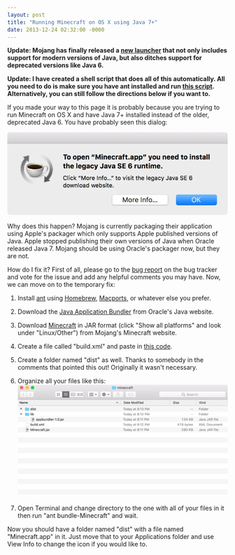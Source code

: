 ```yaml
---
layout: post
title: "Running Minecraft on OS X using Java 7+"
date: 2013-12-24 02:32:00 -0000
---
```


**Update: Mojang has finally released a [new launcher](https://minecraft.net/download) that not only includes support for modern versions of Java, but also ditches support for deprecated versions like Java 6.**

**Update: I have created a shell script that does all of this automatically. All you need to do is make sure you have ant installed and run [this script](https://gist.github.com/KovuTheHusky/c70af0623aab4625ccebef1140fc5d11). Alternatively, you can still follow the directions below if you want to.**

If you made your way to this page it is probably because you are trying to run Minecraft on OS X and have Java 7+ installed instead of the older, deprecated Java 6. You have probably seen this dialog:

<a href="/images/Screen%20Shot%202017-10-13%20at%207.36.28%20PM.webp" data-fancybox><img src="/images/Screen%20Shot%202017-10-13%20at%207.36.28%20PM.webp" alt="Screen Shot 2017-10-13 at 7.36.28 PM"></a>

Why does this happen? Mojang is currently packaging their application using Apple's packager which only supports Apple published versions of Java. Apple stopped publishing their own versions of Java when Oracle released Java 7. Mojang should be using Oracle's packager now, but they are not.

How do I fix it? First of all, please go to the [bug report](https://bugs.mojang.com/browse/MCL-1049) on the bug tracker and vote for the issue and add any helpful comments you may have. Now, we can move on to the temporary fix:

1. Install [ant](https://ant.apache.org) using [Homebrew](https://brew.sh), [Macports](https://macports.org), or whatever else you prefer.

2. Download the [Java Application Bundler](https://java.net/projects/appbundler) from Oracle's Java website.

3. Download [Minecraft](https://minecraft.net/download) in JAR format (click "Show all platforms" and look under "Linux/Other") from Mojang's Minecraft website.

4. Create a file called "build.xml" and paste in [this code](https://gist.github.com/KovuTheHusky/f4a500f82acfb63abddc76236d6c8db3).

5. Create a folder named "dist" as well. Thanks to somebody in the comments that pointed this out! Originally it wasn't necessary.

6. Organize all your files like this: <a href="/images/Screen%20Shot%202017-10-13%20at%208.13.32%20PM.webp" data-fancybox><img src="/images/Screen%20Shot%202017-10-13%20at%208.13.32%20PM.webp" alt="Screen Shot 2017-10-13 at 8.13.32 PM"></a>

7. Open Terminal and change directory to the one with all of your files in it then run "ant bundle-Minecraft" and wait.

Now you should have a folder named "dist" with a file named "Minecraft.app" in it. Just move that to your Applications folder and use View Info to change the icon if you would like to.
